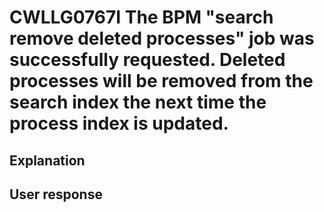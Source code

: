 # CWLLG0767I The BPM "search remove deleted processes" job was successfully requested. Deleted processes will be removed from the search index the next time the process index is updated.

## Explanation

## User response